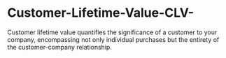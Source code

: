 # Customer-Lifetime-Value-CLV-
Customer lifetime value quantifies the significance of a customer to your company, encompassing not only individual purchases but the entirety of the customer-company relationship.
